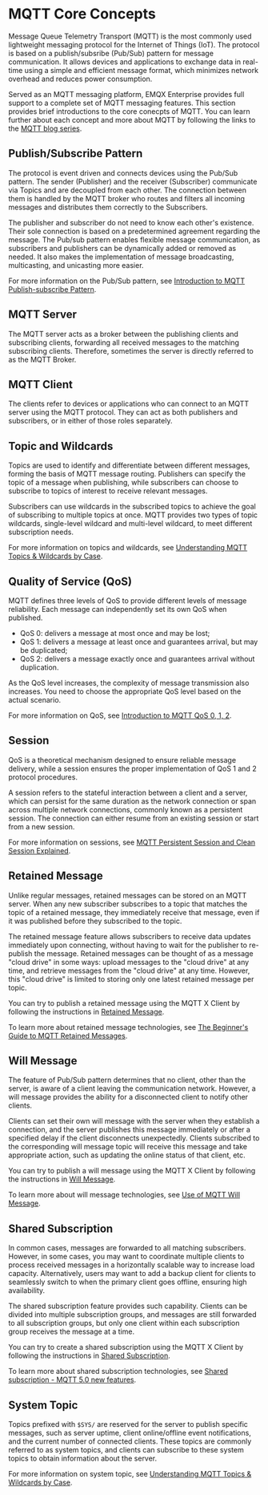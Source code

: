 # MQTT Core Concepts

Message Queue Telemetry Transport (MQTT) is the most commonly used lightweight messaging protocol for the Internet of Things (IoT). The protocol is based on a publish/subsribe (Pub/Sub) pattern for message communication. It allows devices and applications to exchange data in real-time using a simple and efficient message format, which minimizes network overhead and reduces power consumption. 

Served as an MQTT messaging platform, EMQX Enterprise provides full support to a complete set of MQTT messaging features. This section provides brief introductions to the core conecpts of MQTT. You can learn further about each concept and more about MQTT by following the links to the [MQTT blog series](https://www.emqx.com/en/blog/category/mqtt). 

## Publish/Subscribe Pattern

The protocol is event driven and connects devices using the Pub/Sub pattern. The sender (Publisher) and the receiver (Subscriber) communicate via Topics and are decoupled from each other. The connection between them is handled by the MQTT broker who routes and filters all incoming messages and distributes them correctly to the Subscribers.

The publisher and subscriber do not need to know each other's existence. Their sole connection is based on a predetermined agreement regarding the message. The Pub/sub pattern enables flexible message communication, as subscribers and publishers can be dynamically added or removed as needed. It also makes the implementation of message broadcasting, multicasting, and unicasting more easier. 

For more information on the Pub/Sub pattern, see [Introduction to MQTT Publish-subscribe Pattern](https://www.emqx.com/en/blog/mqtt-5-introduction-to-publish-subscribe-model).

## MQTT Server

The MQTT server acts as a broker between the publishing clients and subscribing clients, forwarding all received messages to the matching subscribing clients. Therefore, sometimes the server is directly referred to as the MQTT Broker.

## MQTT Client

The clients refer to devices or applications who can connect to an MQTT server using the MQTT protocol. They can act as both publishers and subscribers, or in either of those roles separately.

## Topic and Wildcards

Topics are used to identify and differentiate between different messages, forming the basis of MQTT message routing. Publishers can specify the topic of a message when publishing, while subscribers can choose to subscribe to topics of interest to receive relevant messages.

Subscribers can use wildcards in the subscribed topics to achieve the goal of subscribing to multiple topics at once. MQTT provides two types of topic wildcards, single-level wildcard and multi-level wildcard, to meet different subscription needs.

For more information on topics and wildcards, see [Understanding MQTT Topics & Wildcards by Case](https://www.emqx.com/en/blog/advanced-features-of-mqtt-topics).

## Quality of Service (QoS)

MQTT defines three levels of QoS to provide different levels of message reliability. Each message can independently set its own QoS when published. 

- QoS 0: delivers a message at most once and may be lost; 
- QoS 1: delivers a message at least once and guarantees arrival, but may be duplicated; 
- QoS 2: delivers a message exactly once and guarantees arrival without duplication. 

As the QoS level increases, the complexity of message transmission also increases. You need to choose the appropriate QoS level based on the actual scenario.

For more information on QoS, see [Introduction to MQTT QoS 0, 1, 2](https://www.emqx.com/en/blog/introduction-to-mqtt-qos).

## Session

QoS is a theoretical mechanism designed to ensure reliable message delivery, while a session ensures the proper implementation of QoS 1 and 2 protocol procedures.

A session refers to the stateful interaction between a client and a server, which can persist for the same duration as the network connection or span across multiple network connections, commonly known as a persistent session. The connection can either resume from an existing session or start from a new session.

For more information on sessions, see [MQTT Persistent Session and Clean Session Explained](https://www.emqx.com/en/blog/mqtt-session).

## Retained Message

Unlike regular messages, retained messages can be stored on an MQTT server. When any new subscriber subscribes to a topic that matches the topic of a retained message, they immediately receive that message, even if it was published before they subscribed to the topic.

The retained message feature allows subscribers to receive data updates immediately upon connecting, without having to wait for the publisher to re-publish the message. Retained messages can be thought of as a message "cloud drive" in some ways: upload messages to the "cloud drive" at any time, and retrieve messages from the "cloud drive" at any time. However, this "cloud drive" is limited to storing only one latest retained message per topic.

You can try to publish a retained message using the MQTT X Client by following the instructions in [Retained Message](./mqtt-retained-message.md).

To learn more about retained message technologies, see [The Beginner's Guide to MQTT Retained Messages](https://www.emqx.com/en/blog/mqtt5-features-retain-message).

## Will Message

The feature of Pub/Sub pattern determines that no client, other than the server, is aware of a client leaving the communication network. However, a will message provides the ability for a disconnected client to notify other clients.

Clients can set their own will message with the server when they establish a connection, and the server publishes this message immediately or after a specified delay if the client disconnects unexpectedly. Clients subscribed to the corresponding will message topic will receive this message and take appropriate action, such as updating the online status of that client, etc.

You can try to publish a will message using the MQTT X Client by following the instructions in [Will Message](./mqtt-will-message.md).

To learn more about will message technologies, see [Use of MQTT Will Message](https://www.emqx.com/en/blog/use-of-mqtt-will-message).

## Shared Subscription

In common cases, messages are forwarded to all matching subscribers. However, in some cases, you may want to coordinate multiple clients to process received messages in a horizontally scalable way to increase load capacity. Alternatively, users may want to add a backup client for clients to seamlessly switch to when the primary client goes offline, ensuring high availability. 

The shared subscription feature provides such capability. Clients can be divided into multiple subscription groups, and messages are still forwarded to all subscription groups, but only one client within each subscription group receives the message at a time.

You can try to create a shared subscription using the MQTT X Client by following the instructions in [Shared Subscription](./mqtt-shared-subscription.md).

To learn more about shared subscription technologies, see [Shared subscription - MQTT 5.0 new features](https://www.emqx.com/en/blog/introduction-to-mqtt5-protocol-shared-subscription).

## System Topic

Topics prefixed with `$SYS/` are reserved for the server to publish specific messages, such as server uptime, client online/offline event notifications, and the current number of connected clients. These topics are commonly referred to as system topics, and clients can subscribe to these system topics to obtain information about the server.

For more information on system topic, see [Understanding MQTT Topics & Wildcards by Case](https://www.emqx.com/en/blog/advanced-features-of-mqtt-topics).